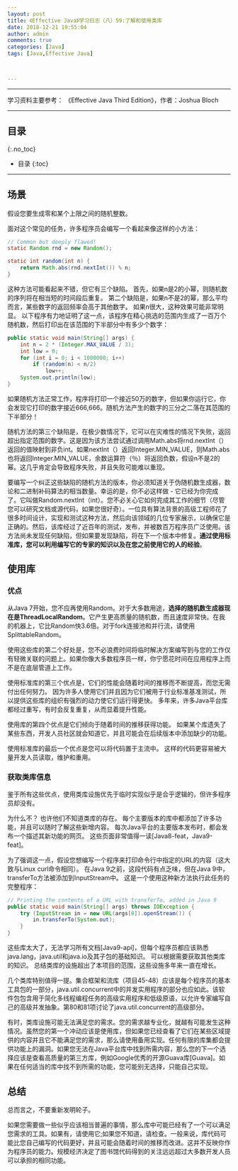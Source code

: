 ```yaml
---
layout: post
title: 《Effective Java》学习日志（八）59:了解和使用类库
date: 2018-12-21 19:55:04
author: admin
comments: true
categories: [Java]
tags: [Java,Effective Java]



---
```




<!-- more -->

------

学习资料主要参考： 《Effective Java Third Edition》，作者：Joshua Bloch

------

## 目录

{:.no_toc}

* 目录
{:toc}
------

## 场景

假设您要生成零和某个上限之间的随机整数。 

面对这个常见的任务，许多程序员会编写一个看起来像这样的小方法：

```java
// Common but deeply flawed!
static Random rnd = new Random();

static int random(int n) {
	return Math.abs(rnd.nextInt()) % n;
}
```

这种方法可能看起来不错，但它有三个缺陷。 首先，如果n是2的小幂，则随机数的序列将在相当短的时间段后重复。 第二个缺陷是，如果n不是2的幂，那么平均而言，某些数字的返回频率会高于其他数字。 如果n很大，这种效果可能非常明显。 以下程序有力地证明了这一点，该程序在精心挑选的范围内生成了一百万个随机数，然后打印出在该范围的下半部分中有多少个数字：

```java
public static void main(String[] args) {
    int n = 2 * (Integer.MAX_VALUE / 3);
    int low = 0;
    for (int i = 0; i < 1000000; i++)
        if (random(n) < n/2)
        	low++;
    System.out.println(low);
}
```

如果随机方法正常工作，程序将打印一个接近50万的数字，但如果你运行它，你会发现它打印的数字接近666,666。随机方法产生的数字的三分之二落在其范围的下半部分！

随机方法的第三个缺陷是，在极少数情况下，它可以在灾难性的情况下失败，返回超出指定范围的数字。这是因为该方法尝试通过调用Math.abs将rnd.nextInt（）返回的值映射到非负int。如果nextInt（）返回Integer.MIN_VALUE，则Math.abs也将返回Integer.MIN_VALUE，余数运算符（％）将返回负数，假设n不是2的幂。这几乎肯定会导致程序失败，并且失败可能难以重现。

要编写一个纠正这些缺陷的随机方法的版本，你必须知道关于伪随机数生成器，数论和二进制补码算法的相当数量。幸运的是，你不必这样做 - 它已经为你完成了。它叫做Random.nextInt（int）。您不必关心它如何完成其工作的细节（尽管您可以研究文档或源代码，如果您很好奇）。一位具有算法背景的高级工程师花了很多时间设计，实现和测试这种方法，然后向该领域的几位专家展示，以确保它是正确的。然后，该库经过了近百年的测试，发布，并被数百万程序员广泛使用。该方法尚未发现任何缺陷，但如果要发现缺陷，将在下一个版本中修复。**通过使用标准库，您可以利用编写它的专家的知识以及在您之前使用它的人的经验**。

## 使用库

### 优点

从Java 7开始，您不应再使用Random。对于大多数用途，**选择的随机数生成器现在是ThreadLocalRandom**。它产生更高质量的随机数，而且速度非常快。在我的机器上，它比Random快3.6倍。对于fork连接池和并行流，请使用SplittableRandom。

使用这些库的第二个好处是，您不必浪费时间将临时解决方案编写到与您的工作仅有轻微关联的问题上。如果你像大多数程序员一样，你宁愿花时间在应用程序上而不是在底层管道上工作。

使用标准库的第三个优点是，它们的性能会随着时间的推移而不断提高，而您无需付出任何努力。 因为许多人使用它们并且因为它们被用于行业标准基准测试，所以提供这些库的组织有强烈的动力使它们运行得更快。 多年来，许多Java平台库都经过重写，有时会反复重复，从而显着提升性能。

使用库的第四个优点是它们倾向于随着时间的推移获得功能。 如果某个库遗失了某些东西，开发人员社区就会知道它，并且可能会在后续版本中添加缺少的功能。

使用标准库的最后一个优点是您可以将代码置于主流中。 这样的代码更容易被大量开发人员读取，维护和重用。

### 获取类库信息

鉴于所有这些优点，使用类库设施优先于临时实现似乎是合乎逻辑的，但许多程序员却没有。

为什么不？ 也许他们不知道类库的存在。 每个主要版本的库中都添加了许多功能，并且可以随时了解这些新增内容。 每次Java平台的主要版本发布时，都会发布一个描述其新功能的网页。 这些页面非常值得一读[Java8-feat，Java9-feat]。 

为了强调这一点，假设您想编写一个程序来打印命令行中指定的URL的内容（这大致与Linux curl命令相同）。 在Java 9之前，这段代码有点乏味，但在Java 9中，transferTo方法被添加到InputStream中。 这是一个使用这种新方法执行此任务的完整程序：

```java
// Printing the contents of a URL with transferTo, added in Java 9
public static void main(String[] args) throws IOException {
    try (InputStream in = new URL(args[0]).openStream()) {
    	in.transferTo(System.out);
    }
}
```

这些库太大了，无法学习所有文档[Java9-api]，但每个程序员都应该熟悉java.lang，java.util和java.io及其子包的基础知识。 可以根据需要获取其他类库的知识。 总结类库的设施超出了本项目的范围，这些设施多年来一直在增长。

几个类库特别值得一提。集合框架和流库（项目45-48）应该是每个程序员的基本工具包的一部分，java.util.concurrent中的并发实用程序的部分也应如此。该软件包包含用于简化多线程编程任务的高级实用程序和低级原语，以允许专家编写自己的高级并发抽象。第80和81项讨论了java.util.concurrent的高级部分。

有时，类库设施可能无法满足您的需求。您的需求越专业化，就越有可能发生这种情况。虽然您的第一个冲动应该是使用库，但如果您已经查看了它们在某些区域提供的内容并且它不能满足您的需求，那么请使用备用实现。任何有限的库集都会提供功能上的漏洞。如果您无法在Java平台库中找到所需内容，那么您的下一个选择应该是查看高质量的第三方库，例如Google优秀的开源Guava库[Guava]。如果在任何适当的库中找不到所需的功能，您可能别无选择，只能自己实现。

## 总结

总而言之，不要重新发明轮子。

如果您需要做一些似乎应该相当普遍的事情，那么库中可能已经有了一个可以满足您需求的工具。如果有，请使用它;如果您不知道，请检查。一般来说，库代码可能比您自己编写的代码更好，并且可能会随着时间的推移而改进。这并不反映你作为程序员的能力。规模经济决定了图书馆代码得到的关注远远超过大多数开发人员可以承担的相同功能。















